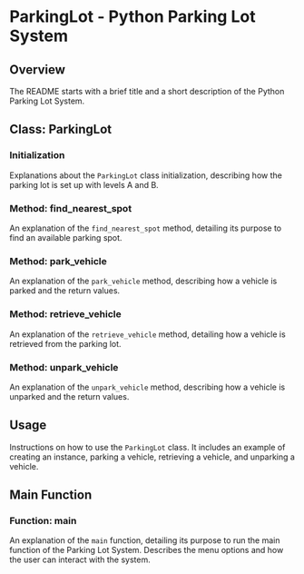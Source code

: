 # ParkingLot - Python Parking Lot System

## Overview

The README starts with a brief title and a short description of the Python Parking Lot System.

## Class: ParkingLot

### Initialization

Explanations about the `ParkingLot` class initialization, describing how the parking lot is set up with levels A and B.

### Method: find_nearest_spot

An explanation of the `find_nearest_spot` method, detailing its purpose to find an available parking spot.

### Method: park_vehicle

An explanation of the `park_vehicle` method, describing how a vehicle is parked and the return values.

### Method: retrieve_vehicle

An explanation of the `retrieve_vehicle` method, detailing how a vehicle is retrieved from the parking lot.

### Method: unpark_vehicle

An explanation of the `unpark_vehicle` method, describing how a vehicle is unparked and the return values.

## Usage

Instructions on how to use the `ParkingLot` class. It includes an example of creating an instance, parking a vehicle, retrieving a vehicle, and unparking a vehicle.

## Main Function

### Function: main

An explanation of the `main` function, detailing its purpose to run the main function of the Parking Lot System. Describes the menu options and how the user can interact with the system.
